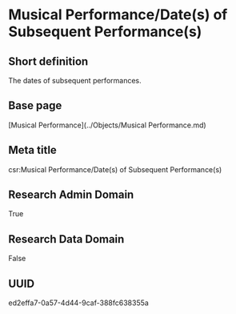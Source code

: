 # Musical Performance/Date(s) of Subsequent Performance(s)
## Short definition
The dates of subsequent performances.
## Base page
[Musical Performance](../Objects/Musical Performance.md)
## Meta title
csr:Musical Performance/Date(s) of Subsequent Performance(s)
## Research Admin Domain
True
## Research Data Domain
False
## UUID
ed2effa7-0a57-4d44-9caf-388fc638355a
